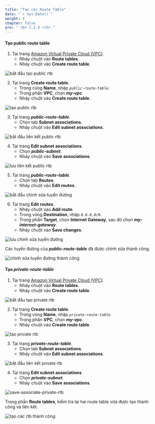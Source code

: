 ```yaml
---
title: "Tạo các Route Table"
date: "`r Sys.Date()`"
weight: 4
chapter: false
pre: " <b> 2.2.4 </b> "
---
```


#### Tạo public route table

1. Tại trang [Amazon Virtual Private Cloud (VPC)](https://aws.amazon.com/vpc/).
   - Nháy chuột vào **Route tables**.
   - Nháy chuột vào **Create route table**.

![bắt đầu tạo public rtb](/images/create-vpc/rtb/start-create-rtb-1.png)

2. Tại trang **Create route table**.
   - Trong cùng **Name**, nhập _`public-route-table`_.
   - Trong phần **VPC**, chọn **_my-vpc_**.
   - Nháy chuột vào **Create route table**.

![tạo public rtb](/images/create-vpc/rtb/create-public-rtb.png)

3. Tại trang **_public-route-table_**.
   - Chọn tab **Subnet associations**.
   - Nháy chuột vào **Edit subnet associations**.

![bắt đầu liên kết public rtb](/images/create-vpc/rtb/start-associate-1.png)

4. Tại trang **Edit subnet associations**.
   - Chọn **_public-subnet_**.
   - Nháy chuột vào **Save associations**.

![lưu liên kết public rtb](/images/create-vpc/rtb/save-associate-1.png)

5. Tại trang **_public-route-table_**.
   - Chọn tab **Routes**.
   - Nháy chuột vào **Edit routes**.

![bắt đầu chỉnh sửa tuyến đường](/images/create-vpc/rtb/start-edit-routes-1.png)

6. Tại trang **Edit routes**.
   - Nháy chuột vào **Add route**.
   - Trong vùng **Destination**, nhập _`0.0.0.0/0`_.
   - Trong phần **Target**, chọn **Internet Gateway**, sau đó chọn **_my-internet-gateway_**.
   - Nháy chuột vào **Save changes**.

![lưu chỉnh sửa tuyến đường](/images/create-vpc/rtb/save-edit-routes-1.png)

Các tuyến đường của **_public-route-table_** đã được chỉnh sửa thành công.

![chỉnh sửa tuyến đường thành công](/images/create-vpc/rtb/edit-routes-success-1.png)

#### Tạo **_private-route-table_**

1. Tại trang [Amazon Virtual Private Cloud (VPC)](https://aws.amazon.com/vpc/).
   - Nháy chuột vào **Route tables**.
   - Nháy chuột vào **Create route table**.

![bắt đầu tạo private rtb](/images/create-vpc/rtb/start-create-rtb-2.png)

2. Tại trang **Create route table**.
   - Trong vùng **Name**, nhập _`private-route-table`_.
   - Trong phần **VPC**, chọn **_my-vpc_**.
   - Nháy chuột vào **Create route table**.

![tạo private rtb](/images/create-vpc/rtb/create-private-rtb.png)

3. Tại trang **_private-route-table_**.
   - Chọn tab **Subnet associations**.
   - Nháy chuột vào **Edit subnet associations**.

![bắt đầu liên kết private rtb](/images/create-vpc/rtb/start-associate-2.png)

4. Tại trang **Edit subnet associations**.
   - Chọn **_private-subnet_**.
   - Nháy chuột vào **Save associations**.

![save-associate-private-rtb](/images/create-vpc/rtb/save-associate-2.png)

Trong phần **Route tables**, kiểm tra lại hai route table vừa được tạo thành công và liên kết.

![tạo các rtb thành công](/images/create-vpc/rtb/create-rtbs-success.png)
